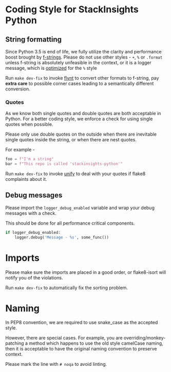 # Coding Style for StackInsights Python

## String formatting

Since Python 3.5 is end of life, we fully utilize the clarity and performance boost brought by [f-strings](https://docs.python.org/3/reference/lexical_analysis.html#f-strings).
Please do not use other styles - `+`, `%` or `.format` unless f-string is absolutely unfeasible in the context, or
it is a logger message, which is [optimized](https://docs.python.org/3/howto/logging.html#optimization) for the `%` style

Run `make dev-fix` to invoke [flynt](https://github.com/ikamensh/flynt) to convert other formats to f-string, pay **extra care** to possible corner 
cases leading to a semantically different conversion.

### Quotes 

As we know both single quotes and double quotes are both acceptable in Python. 
For a better coding style, we enforce a check for using single quotes when possible.

Please only use double quotes on the outside when there are inevitable single quotes inside the string, or when there
are nest quotes.

For example - 
```python
foo = f"I'm a string"
bar = f"This repo is called 'stackinsights-python'"
```

Run `make dev-fix` to invoke [unify](https://github.com/myint/unify) to deal with your quotes if flake8 complaints about it.

## Debug messages
Please import the `logger_debug_enabled` variable and wrap your debug messages with a check.

This should be done for all performance critical components.

```python
if logger_debug_enabled:
    logger.debug('Message - %s', some_func())
```

# Imports
Please make sure the imports are placed in a good order, or flake8-isort will notify you of the violations.

Run `make dev-fix` to automatically fix the sorting problem.

# Naming
In PEP8 convention, we are required to use snake_case as the accepted style.

However, there are special cases. For example, you are overriding/monkey-patching a method which happens to use the old style camelCase naming,
then it is acceptable to have the original naming convention to preserve context. 

Please mark the line with `# noqa` to avoid linting.
